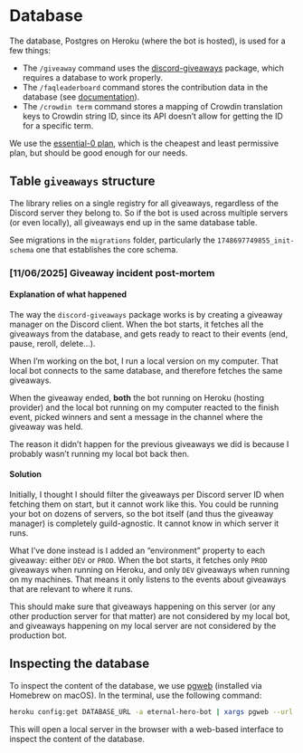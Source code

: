 # Database

The database, Postgres on Heroku (where the bot is hosted), is used for a few things:

- The `/giveaway` command uses the [discord-giveaways](https://github.com/Androz2091/discord-giveaways) package, which requires a database to work properly.
- The `/faqleaderboard` command stores the contribution data in the database (see [documentation](./FAQ_LEADERBOARD.md)).
- The `/crowdin term` command stores a mapping of Crowdin translation keys to Crowdin string ID, since its API doesn’t allow for getting the ID for a specific term.

We use the [essential-0 plan](https://devcenter.heroku.com/articles/heroku-postgres-plans), which is the cheapest and least permissive plan, but should be good enough for our needs.

## Table `giveaways` structure

The library relies on a single registry for all giveaways, regardless of the Discord server they belong to. So if the bot is used across multiple servers (or even locally), all giveaways end up in the same database table.

See migrations in the `migrations` folder, particularly the `1748697749855_init-schema` one that establishes the core schema.

### [11/06/2025] Giveaway incident post-mortem

#### Explanation of what happened

The way the `discord-giveaways` package works is by creating a giveaway manager on the Discord client. When the bot starts, it fetches all the giveaways from the database, and gets ready to react to their events (end, pause, reroll, delete…).

When I’m working on the bot, I run a local version on my computer. That local bot connects to the same database, and therefore fetches the same giveaways.

When the giveaway ended, **both** the bot running on Heroku (hosting provider) and the local bot running on my computer reacted to the finish event, picked winners and sent a message in the channel where the giveaway was held.

The reason it didn’t happen for the previous giveaways we did is because I probably wasn’t running my local bot back then.

#### Solution

Initially, I thought I should filter the giveaways per Discord server ID when fetching them on start, but it cannot work like this. You could be running your bot on dozens of servers, so the bot itself (and thus the giveaway manager) is completely guild-agnostic. It cannot know in which server it runs.

What I’ve done instead is I added an “environment” property to each giveaway: either `DEV` or `PROD`. When the bot starts, it fetches only `PROD` giveaways when running on Heroku, and only `DEV` giveaways when running on my machines. That means it only listens to the events about giveaways that are relevant to where it runs.

This should make sure that giveaways happening on this server (or any other production server for that matter) are not considered by my local bot, and giveaways happening on my local server are not considered by the production bot.

## Inspecting the database

To inspect the content of the database, we use [pgweb](https://sosedoff.github.io/pgweb/) (installed via Homebrew on macOS). In the terminal, use the following command:

```sh
heroku config:get DATABASE_URL -a eternal-hero-bot | xargs pgweb --url
```

This will open a local server in the browser with a web-based interface to inspect the content of the database.
